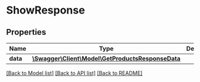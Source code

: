 # ShowResponse

## Properties
Name | Type | Description | Notes
------------ | ------------- | ------------- | -------------
**data** | [**\Swagger\Client\Model\GetProductsResponseData**](GetProductsResponseData.md) |  | 

[[Back to Model list]](../README.md#documentation-for-models) [[Back to API list]](../README.md#documentation-for-api-endpoints) [[Back to README]](../README.md)


